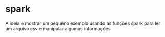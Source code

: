 # spark


A ideia é mostrar um pequeno exemplo usando as funções spark
para ler um arquivo csv e manipular algumas informações
